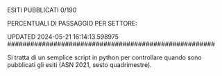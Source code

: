 ESITI PUBBLICATI 0/190 

PERCENTUALI DI PASSAGGIO PER SETTORE:

UPDATED 2024-05-21 16:14:13.598975
###################################################### 

Si tratta di un semplice script in python per controllare quando sono pubblicati gli esiti (ASN 2021, sesto quadrimestre).

